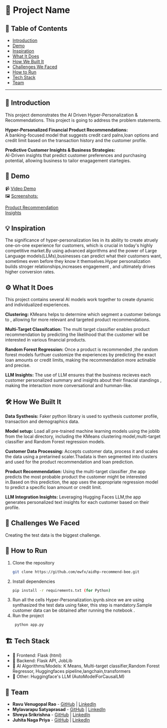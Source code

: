 # 🚀 Project Name

## 📌 Table of Contents
- [Introduction](#introduction)
- [Demo](#demo)
- [Inspiration](#inspiration)
- [What It Does](#what-it-does)
- [How We Built It](#how-we-built-it)
- [Challenges We Faced](#challenges-we-faced)
- [How to Run](#how-to-run)
- [Tech Stack](#tech-stack)
- [Team](#team)

---

## 🎯 Introduction
This project demonstrates the AI Driven Hyper-Personalization & Recommendations. This project is going to address the problem statements.

**Hyper-Personalized Financial Product Recommendations:**</br>
   A banking-focused model that suggests credit card palns,loan options and credit limit based on the transaction history and the customer profile.
   
**Predictive Customer Insights & Business Strategies:**</br>
   AI-Driven insights that predict customer preferences and purchasing potential, allowing business to tailor enagagement startegies.
   
## 🎥 Demo
📹 [Video Demo](https://youtu.be/RA7CZfqk_6Yhttps://youtu.be/RA7CZfqk_6Y)  
🖼️ [Screenshots:](https://github.com/ewfx/aidhp-recommend-bee/tree/main/link-to-image)

[Product Recommendation](https://github.com/user-attachments/assets/875cd697-495e-4514-8cd3-5944374e7b61) </br>
[Insights](https://github.com/user-attachments/assets/76e57815-577f-4f5a-afd4-550b270deac6)</br>

## 💡 Inspiration
The significance of hyper-personalization lies in its ability to create atruely one-on-one experience for customers, which is crucial in today's highly competitive market.By using advanced algorithms and the power of Large Language models(LLMs),businesses can predict what their customers want, sometimes even before they know it themselves.Hyper personalization builds stroger relationships,increases engagement , and ultimately drives higher conversion rates.

## ⚙️ What It Does
This project contains several AI models work together to create dynamic and individualized experiences.</br>

**Clustering:** KMeans helps to determine which segment a customer belongs to , allowing for more relevant and targeted product recommendations.</br>

**Multi-Target Classifcation:** The multi target classifier enables product recommendation by predicting the likelihood that the customer will be interested in various financial products.</br>

**Random Forest Regression:** Once a product is recommended ,the random forest models furthuer customize the experiences by predicting the exact loan amounts or credit limits, making the recommendation more actinable and precise.</br>

**LLM Insights:** The use of LLM ensures that the business recieves each customer  personalized summary and insights about their finacial standings , making the interaction more conversational and humman-like. 

## 🛠️ How We Built It

**Data Systhesis:** Faker python library is used to systhesis customer profile, transaction and demographics data.</br>

**Model setup:** Load all pre-trained machine learning models using the joblib from the local directory, including the KMeans clustering model,multi-target classifier and Random Forest regression models.</br>

**Customer Data Processing:** Accepts customer data, process it and scales the data using a pretarined scaler.Thadata is then segmented into clusters and used for the product recommendation and loan prediction.</br>

**Product Recommendation:** Using the multi-target classifier ,the app predicts the most probable product the customer might be interested in.Based on this prediction, the app uses the appropriate regression model to predict a specific loan amount or credit limit.</br>

**LLM Integration Insights:** Leveraging Hugging Faces LLM,the app generates personalized text insights for each customer based on their profile.</br>

## 🚧 Challenges We Faced
Creating the test data is the biggest challenge.

## 🏃 How to Run
1. Clone the repository  
   ```sh
   git clone https://github.com/ewfx/aidhp-recommend-bee.git
   ```
2. Install dependencies  
   ```sh
   pip install -r requirements.txt (for Python)
   ```
3. Run all the cells Hyper-Personalization.ipynb.since we are using synthasized the test data using faker, this step is mandatory.Sample customer data can be obtained after running the notebook .
4. Run the project  
   ```sh
    python app.py
   ```

## 🏗️ Tech Stack
- 🔹 Frontend: Flask (html)
- 🔹 Backend: Flask API, JobLib
- 🔹 AI Algorithms/Models: K Means, Multi-target classifier,Random Forest Regressor, Huggingfaces pipeline,langchain,transformers
- 🔹 Other: Huggingface's LLM (AutoModelForCausalLM)

## 👥 Team
- **Ravu Venugopal Rao** - [GitHub](#) | [LinkedIn](#)
- **Mylavarapu Satyaprasad** - [GitHub](#) | [LinkedIn](#)
- **Shreya Srikrishna** - [GitHub](#) | [LinkedIn](#)
- **Juhita Naga Priya** - [GitHub](#) | [LinkedIn](#)
